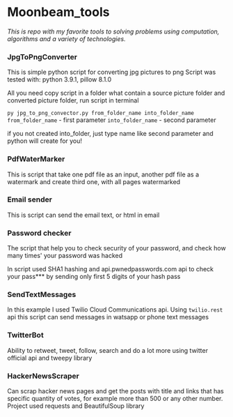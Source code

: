 # Moonbeam_tools
_This is repo with my favorite tools to solving problems using computation, 
algorithms and a variety of technologies._

### JpgToPngConverter 
This is simple python script for converting jpg pictures to png
Script was tested with: python 3.9.1, pillow 8.1.0

All you need copy script in a folder what contain a source picture folder and converted picture folder, run script in terminal

`py jpg_to_png_convector.py from_folder_name into_folder_name`
`from_folder_name` - first parameter
`into_folder_name` - second parameter

if you not created into_folder, just type name like second parameter and python will create for you!

### PdfWaterMarker 
This is script that take one pdf file as an input, another pdf file as a watermark
and create third one, with all pages watermarked 

### Email sender 
This is script can send the email text, or html in email

### Password checker 
The script that help you to check security of your password, 
and check how many times' your password was hacked 

In script used SHA1 hashing and api.pwnedpasswords.com api to check your pass***
by sending only first 5 digits of your hash pass

### SendTextMessages
In this example I used Twilio Cloud Communications api. Using `twilio.rest` api this script can send messages in watsapp or phone text messages

### TwitterBot
Ability to retweet, tweet, follow, search and do a lot more using twitter official api and tweepy library 

### HackerNewsScraper
Can scrap hacker news pages and get the posts with title and links that has specific quantity of votes, 
for example more than 500 or any other number. Project used requests and BeautifulSoup library